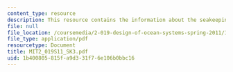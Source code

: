 ```yaml
---
content_type: resource
description: This resource contains the information about the seakeeping (III).
file: null
file_location: /coursemedia/2-019-design-of-ocean-systems-spring-2011/1b400805815fa9d331f76e106b0bbc16_MIT2_019S11_SK3.pdf
file_type: application/pdf
resourcetype: Document
title: MIT2_019S11_SK3.pdf
uid: 1b400805-815f-a9d3-31f7-6e106b0bbc16
---
```

